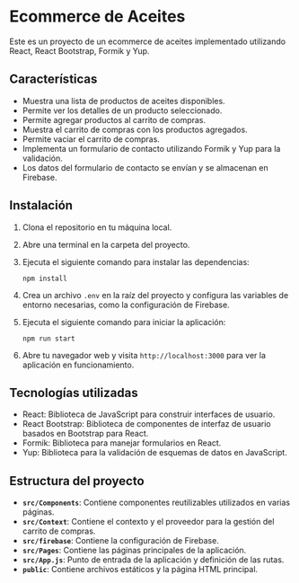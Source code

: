 # Ecommerce de Aceites

Este es un proyecto de un ecommerce de aceites implementado utilizando React, React Bootstrap, Formik y Yup.

## Características

- Muestra una lista de productos de aceites disponibles.
- Permite ver los detalles de un producto seleccionado.
- Permite agregar productos al carrito de compras.
- Muestra el carrito de compras con los productos agregados.
- Permite vaciar el carrito de compras.
- Implementa un formulario de contacto utilizando Formik y Yup para la validación.
- Los datos del formulario de contacto se envían y se almacenan en Firebase.

## Instalación

1. Clona el repositorio en tu máquina local.
2. Abre una terminal en la carpeta del proyecto.
3. Ejecuta el siguiente comando para instalar las dependencias:

   ```
   npm install
   ```

4. Crea un archivo `.env` en la raíz del proyecto y configura las variables de entorno necesarias, como la configuración de Firebase.

5. Ejecuta el siguiente comando para iniciar la aplicación:

   ```
   npm run start
   ```

6. Abre tu navegador web y visita `http://localhost:3000` para ver la aplicación en funcionamiento.

## Tecnologías utilizadas

- React: Biblioteca de JavaScript para construir interfaces de usuario.
- React Bootstrap: Biblioteca de componentes de interfaz de usuario basados en Bootstrap para React.
- Formik: Biblioteca para manejar formularios en React.
- Yup: Biblioteca para la validación de esquemas de datos en JavaScript.

## Estructura del proyecto

- **`src/Components`**: Contiene componentes reutilizables utilizados en varias páginas.
- **`src/Context`**: Contiene el contexto y el proveedor para la gestión del carrito de compras.
- **`src/firebase`**: Contiene la configuración de Firebase.
- **`src/Pages`**: Contiene las páginas principales de la aplicación.
- **`src/App.js`**: Punto de entrada de la aplicación y definición de las rutas.
- **`public`**: Contiene archivos estáticos y la página HTML principal.
